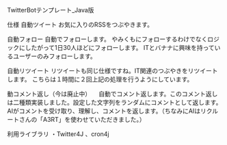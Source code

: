 TwitterBotテンプレート_Java版

仕様
自動ツイート
お気に入りのRSSをつぶやきます。

自動フォロー
自動でフォローします。
やみくもにフォローするわけでなくロジックにしたがって1日30人ほどにフォローします。
ITとバナナに興味を持っているユーザーのみフォローします。

自動リツイート
リツイートも同じ仕様ですね。IT関連のつぶやきをリツイートします。
こちらは１時間に２回上記の処理を行うようにしています。

動コメント返し（今は廃止中）
　自動でコメント返します。このコメント返しは二種類実装しました。設定した文字列をランダムにコメントとして返します。
AIがコメントを受け取り、理解し、コメントを返します。（ちなみにAIはリクルートさんの「A3RT」を使わせていただきました。）

利用ライブラリ
・Twitter4J 、cron4j
